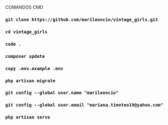 COMANDOS CMD

### `git clone https://github.com/marileoncio/vintage_girls.git`

### `cd vintage_girls`

### `code .`

### `composer update`

### `copy .env.example .env` 

### `php artisan migrate`

### `git config --global user.name "marileoncio"`

### `git config --global user.email "mariana.timoteo19@yahoo.com"`

### `php artisan serve`
